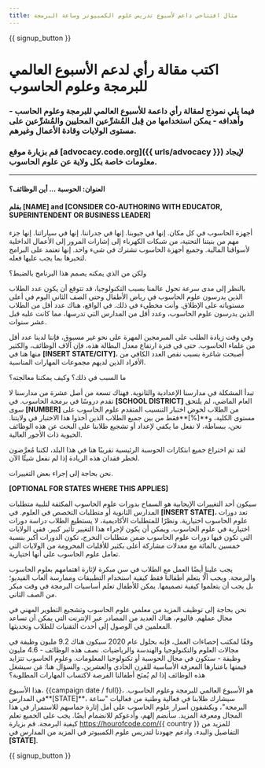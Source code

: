 ```yaml
---
title: مثال افتتاحي داعم لأسبوع تدريس علوم الكمبيوتر وساعة البرمجة
---
```


{{ signup_button }}

# اكتب مقالة رأي لدعم الأسبوع العالمي للبرمجة وعلوم الحاسوب

### فيما يلي نموذج لمقالة رأي داعمة للأسبوع العالمي للبرمجة وعلوم الحاسب - وأهدافه - يمكن استخدامها من قِبل المُشرِّعين المحليين والمُشرِّعين على مستوى الولايات وقادة الأعمال وغيرهم.

### قم بزيارة موقع [advocacy.code.org]({{ urls/advocacy }}) لإيجاد معلومات خاصة بكل ولاية عن علوم الحاسوب.

* * *

#### العنوان: الحوسبة ... أين الوظائف؟

#### بقلم [NAME] and [CONSIDER CO-AUTHORING WITH EDUCATOR, SUPERINTENDENT OR BUSINESS LEADER]

أجهزة الحاسوب في كل مكان. إنها في جيوبنا. إنها في جدراننا. إنها في سياراتنا. إنها جزء مهم من بنيتنا التحتية، من شبكات الكهرباء إلى إشارات المرور إلى الأعمال الداخلية لأسواقنا المالية. وجميع أجهزة الحاسوب تشترك في شيء واحد. إنها تعتمد على البرامج لتخبرها بما يجب عليها فعله.

ولكن من الذي يمكنه يصمم هذا البرنامج بالضبط؟

بالنظر إلى مدى سرعة تحول عالمنا بسبب التكنولوجيا، قد تتوقع أن يكون عدد الطلاب الذين يدرسون علوم الحاسوب في رياض الأطفال وحتى الصف الثاني اليوم في أعلى مستوياته على الإطلاق. وأنت مخطيء في ذلك. في الواقع، هناك عدد أقل من الطلاب الذين يدرسون علوم الحاسوب، وعدد أقل من المدارس التي تدرسها، مما كانت عليه قبل عشر سنوات.

وفي وقت زيادة الطلب على المبرمجين المهرة على نحو غير مسبوق، فإننا لدينا عدد أقل من علماء الحاسوب. حتى في فترة ارتفاع معدل البطالة هذه، فإن آلاف الوظائف، والكثير منها هنا في **[INSERT STATE/CITY]**، أصبحت شاغرة بسبب نقص العدد الكافي من الأفراد الذين لديهم مجموعات المهارات المناسبة.

ما السبب في ذلك؟ وكيف يمكننا معالجته؟

تبدأ المشكلة في مدارسنا الإعدادية والثانوية. فهناك تسعة من أصل عشرة من مدارسنا لا تقدم دروسًا في برمجة الحاسوب. في **[SCHOOL DISTRICT]** العام الماضي، لم يلتحق سوى **[NUMBER]** من الطلاب لخوض اختبار التنسيب المتقدم علوم الحاسوب على مستوى الكلية، و**[%]**فقط من بين جميع الطلاب الذين أخذوا هذا الاختبار في ولايتنا. نحن، ببساطة، لا نفعل ما يكفي لإعداد أو تشجيع طلابنا على البحث عن هذه الوظائف الحيوية ذات الأجور العالية.

لقد تم اختراع جميع ابتكارات الحوسبة الرئيسية تقريبًا هنا في هذا البلد، لكننا مُعرَّضون لخطر فقدان هذه الريادة إذا لم نفعل شيئًا الآن.

نحن بحاجة إلى إجراء بعض التغييرات.

**[OPTIONAL FOR STATES WHERE THIS APPLIES]**

سيكون أحد التغييرات الإيجابية هو السماح بدورات علوم الحاسوب المكثفة لتلبية متطلبات المدارس الثانوية أو متطلبات التخصص في العلوم. في **[INSERT STATE]**، تعد دورات علوم الحاسوب اختيارية. ونظرًا للمتطلبات الأكاديمية، لا يستطيع الطلاب دراسة دورات اختيارية في علوم الحاسوب. ويمكن أن يكون لإجراء هذا التغيير تأثير كبير. ففي الولايات التي تكون فيها دورات علوم الحاسوب ضمن متطلبات التخرج، تكون الدورات أكبر بنسبة خمسين بالمائة مع معدلات مشاركة أعلى بكثير للأقليات المحرومة من الولايات التي تعامل علوم الحاسوب على أنها اختيارية.

يجب علينا أيضًا العمل مع الطلاب في سن مبكرة لإثارة اهتمامهم بعلوم الحاسوب والبرمجة. ويجب ألَّا يتعلم أطفالنا فقط كيفية استخدام التطبيقات وممارسة ألعاب الفيديو؛ بل يجب أن يتعلموا كيفية تصميمها. يمكن للأطفال تعلم أساسيات البرمجة في وقت مبكر من الصف الثاني.

نحن بحاجة إلى توظيف المزيد من معلمي علوم الحاسوب وتشجيع التطوير المهني في مجال عملهم. فاليوم، هناك العديد من المصادر عبر الإنترنت التي يمكن أن تساعد المعلمين في الوصول إلى أحدث التقنيات للطلاب وتحديثها.

وفقًا لمكتب إحصاءات العمل، فإنه بحلول عام 2020 سيكون هناك 9.2 مليون وظيفة في مجالات العلوم والتكنولوجيا والهندسة والرياضيات. نصف هذه الوظائف - 4.6 مليون وظيفة - ستكون في مجال الحوسبة أو تكنولوجيا المعلومات. وعلوم الحاسوب تتزايد قيمتها باعتبارها المعرفة الأساسية للقرن الحادي والعشرين. والسؤال هنا: مَن سيشغل هذه الوظائف إذا لم يُمنَح أطفالنا الفرصة لاكتساب المهارات المطلوبة؟

هذا الأسبوع، {{campaign date / full}}، هو الأسبوع العالمي للبرمجة وعلوم الحاسوب. في المدارس**[STATE]**، سيشارك طلابنا في فعالية وطنية من فعاليات "ساعة البرمجة"، ويكشفون أسرار علوم الحاسوب على أمل إثارة حماسهم للاستمرار في هذا المجال ومعرفة المزيد. سأنضم إلهم، وأدعوكم للانضمام أيضًا. يجب على الجميع تعلم كيفية البرمجة. قم بزيارة https://hourofcode.com/{{ country }} للمزيد من التفاصيل والبدء. وادعم جهودنا لتدريس علوم الكمبيوتر في المزيد من المدارس في **[STATE]**.

{{ signup_button }}
